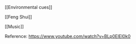 [[Environmental cues]]

[[Feng Shui]]

[[Music]]

Reference: https://www.youtube.com/watch?v=BLp0ElEl0k0
